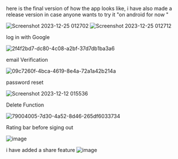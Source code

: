 
here is the final version of how the app looks like, i have also made a release version in case anyone wants to try it "on android for now "

![Screenshot 2023-12-25 012702](https://github.com/Amjadyabroudi128/noteapp/assets/61939508/04150d61-fc12-4696-8130-1b257557593f)
![Screenshot 2023-12-25 012712](https://github.com/Amjadyabroudi128/noteapp/assets/61939508/51f7f1f1-ec99-48ba-8a0e-4976ab975c90)

log in with Google 

![2f4f2bd7-dc80-4c08-a2bf-37d7db1ba3a6](https://github.com/Amjadyabroudi128/pushNotification-/assets/61939508/eeeafb50-f029-4de2-b129-49be427d7658)

email Verification 

![09c7260f-4bca-4619-8e4a-72a1a42b214a](https://github.com/Amjadyabroudi128/pushNotification-/assets/61939508/c9c3a046-30cc-467f-8d8f-43fe0eb6d77f)

password reset 

![Screenshot 2023-12-12 015536](https://github.com/Amjadyabroudi128/pushNotification-/assets/61939508/fd7520b8-93e7-46e1-a079-fe1e8da430cd)

Delete Function 

![79004005-7d30-4a52-8d46-265df6033734](https://github.com/Amjadyabroudi128/pushNotification-/assets/61939508/38f00f6c-6054-457e-9d4b-0a58844b61a5)

Rating bar before siging out 

![image](https://github.com/Amjadyabroudi128/noteapp/assets/61939508/3f17f3e7-4c1b-45b5-93d7-1bcb24dca667)

i have added a share feature 
![image](https://github.com/Amjadyabroudi128/noteapp/assets/61939508/6cb749c7-2f88-4c31-8ff8-a3abf0a6dc42)

